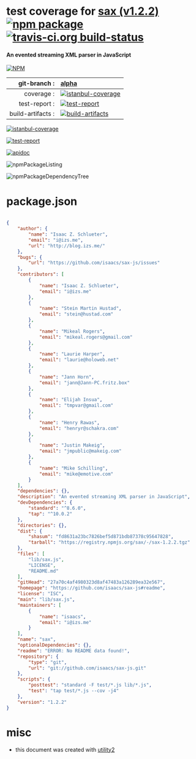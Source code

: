 # test coverage for  [sax (v1.2.2)](https://github.com/isaacs/sax-js#readme)  [![npm package](https://img.shields.io/npm/v/npmtest-sax.svg?style=flat-square)](https://www.npmjs.org/package/npmtest-sax) [![travis-ci.org build-status](https://api.travis-ci.org/npmtest/node-npmtest-sax.svg)](https://travis-ci.org/npmtest/node-npmtest-sax)
#### An evented streaming XML parser in JavaScript

[![NPM](https://nodei.co/npm/sax.png?downloads=true)](https://www.npmjs.com/package/sax)

| git-branch : | [alpha](https://github.com/npmtest/node-npmtest-sax/tree/alpha)|
|--:|:--|
| coverage : | [![istanbul-coverage](https://npmtest.github.io/node-npmtest-sax/build/coverage.badge.svg)](https://npmtest.github.io/node-npmtest-sax/build/coverage.html/index.html)|
| test-report : | [![test-report](https://npmtest.github.io/node-npmtest-sax/build/test-report.badge.svg)](https://npmtest.github.io/node-npmtest-sax/build/test-report.html)|
| build-artifacts : | [![build-artifacts](https://npmtest.github.io/node-npmtest-sax/glyphicons_144_folder_open.png)](https://github.com/npmtest/node-npmtest-sax/tree/gh-pages/build)|

[![istanbul-coverage](https://npmtest.github.io/node-npmtest-sax/build/screenCapture.buildCustomOrg.browser.coverage.html.png)](https://npmtest.github.io/node-npmtest-sax/build/coverage.html/index.html)

[![test-report](https://npmtest.github.io/node-npmtest-sax/build/screenCapture.buildCustomOrg.browser.%252Fhome%252Ftravis%252Fbuild%252Fnpmtest%252Fnode-npmtest-sax%252Ftmp%252Fbuild%252Ftest-report.html.png)](https://npmtest.github.io/node-npmtest-sax/build/test-report.html)

[![apidoc](https://npmdoc.github.io/node-npmdoc-sax/build/screenCapture.buildApidoc.browser.%252Fhome%252Ftravis%252Fbuild%252Fnpmdoc%252Fnode-npmdoc-sax%252Ftmp%252Fbuild%252Fapidoc.html.png)](https://npmdoc.github.io/node-npmdoc-sax/build/apidoc.html)

![npmPackageListing](https://npmtest.github.io/node-npmtest-sax/build/screenCapture.npmPackageListing.svg)

![npmPackageDependencyTree](https://npmtest.github.io/node-npmtest-sax/build/screenCapture.npmPackageDependencyTree.svg)



# package.json

```json

{
    "author": {
        "name": "Isaac Z. Schlueter",
        "email": "i@izs.me",
        "url": "http://blog.izs.me/"
    },
    "bugs": {
        "url": "https://github.com/isaacs/sax-js/issues"
    },
    "contributors": [
        {
            "name": "Isaac Z. Schlueter",
            "email": "i@izs.me"
        },
        {
            "name": "Stein Martin Hustad",
            "email": "stein@hustad.com"
        },
        {
            "name": "Mikeal Rogers",
            "email": "mikeal.rogers@gmail.com"
        },
        {
            "name": "Laurie Harper",
            "email": "laurie@holoweb.net"
        },
        {
            "name": "Jann Horn",
            "email": "jann@Jann-PC.fritz.box"
        },
        {
            "name": "Elijah Insua",
            "email": "tmpvar@gmail.com"
        },
        {
            "name": "Henry Rawas",
            "email": "henryr@schakra.com"
        },
        {
            "name": "Justin Makeig",
            "email": "jmpublic@makeig.com"
        },
        {
            "name": "Mike Schilling",
            "email": "mike@emotive.com"
        }
    ],
    "dependencies": {},
    "description": "An evented streaming XML parser in JavaScript",
    "devDependencies": {
        "standard": "^8.6.0",
        "tap": "^10.0.2"
    },
    "directories": {},
    "dist": {
        "shasum": "fd8631a23bc7826bef5d871bdb87378c95647828",
        "tarball": "https://registry.npmjs.org/sax/-/sax-1.2.2.tgz"
    },
    "files": [
        "lib/sax.js",
        "LICENSE",
        "README.md"
    ],
    "gitHead": "27a70c4af4980323d8af47483a126289ea32e567",
    "homepage": "https://github.com/isaacs/sax-js#readme",
    "license": "ISC",
    "main": "lib/sax.js",
    "maintainers": [
        {
            "name": "isaacs",
            "email": "i@izs.me"
        }
    ],
    "name": "sax",
    "optionalDependencies": {},
    "readme": "ERROR: No README data found!",
    "repository": {
        "type": "git",
        "url": "git://github.com/isaacs/sax-js.git"
    },
    "scripts": {
        "posttest": "standard -F test/*.js lib/*.js",
        "test": "tap test/*.js --cov -j4"
    },
    "version": "1.2.2"
}
```



# misc
- this document was created with [utility2](https://github.com/kaizhu256/node-utility2)
